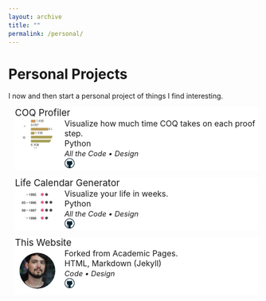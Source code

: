 ```yaml
---
layout: archive
title: ""
permalink: /personal/
---
```

<style>
.clip-circle {
  width: 100%;
  clip-path: circle(40%);
}
.gimage { 
    grid-area: image; 
}
.gheader { grid-area: header;
    font-size: 14pt; 
    text-align: left;
 }
 
.gdesc { grid-area: desc;   
    margin-left: 7pt;  
    font-size: 12pt; 
    text-align: left;
    vertical-align: center;
    height: 100%;
 }

.grid-container {
  display: grid;
  grid-template-areas:
    'header header'
    'image desc';
  grid-template-columns: 90px auto auto;
  grid-template-rows: auto auto auto;
  background-color: #ffffff;
  margin-top: 10pt;
  margin-left: 10pt;
  }

.small_text { 
    font-size: 11pt; 
    font-style: italic;
    text-align: left;
 }

.inline-text {
  max-width:15pt;
  max-height:15pt;
}

</style>

# Personal Projects 
I now and then start a personal project of things I find interesting.

<div class="grid-container">
    <div class="gimage"> <img src='/images/coqprofiler.png' class='clip-circle'> </div>
    <div class="gheader">COQ Profiler</div>
    <div class="gdesc">
        Visualize how much time COQ takes on each proof step. <br>
        Python <br>
        <span class="small_text">All the Code • Design</span>
        <br>
        <a target="_blank" href="https://github.com/marcomaida/coqprofiler">
        <img src="/images/github_logo.png" class="inline-text"></a>
    </div>
</div>

<div class="grid-container">
    <div class="gimage"> <img src='/images/lifecalendar.png' class='clip-circle'> </div>
    <div class="gheader">Life Calendar Generator</div>
    <div class="gdesc">
        Visualize your life in weeks. <br>
        Python <br>
        <span class="small_text">All the Code • Design</span>
        <br>
        <a target="_blank" href="https://github.com/marcomaida/life-calendar">
        <img src="/images/github_logo.png" class="inline-text"></a>
    </div>
</div>

<div class="grid-container">
    <div class="gimage"> <img src='/images/profile.jpeg' class='clip-circle'> </div>
    <div class="gheader">This Website</div>
    <div class="gdesc">
        Forked from <a target="_blank" href="https://github.com/academicpages/academicpages.github.io"></a> Academic Pages. <br>
        HTML, Markdown (Jekyll) <br>
        <span class="small_text">Code • Design</span>
        <br>
        <a target="_blank" href="https://github.com/marcomaida/marcomaida.github.io">
        <img src="/images/github_logo.png" class="inline-text"></a>
    </div>
</div>